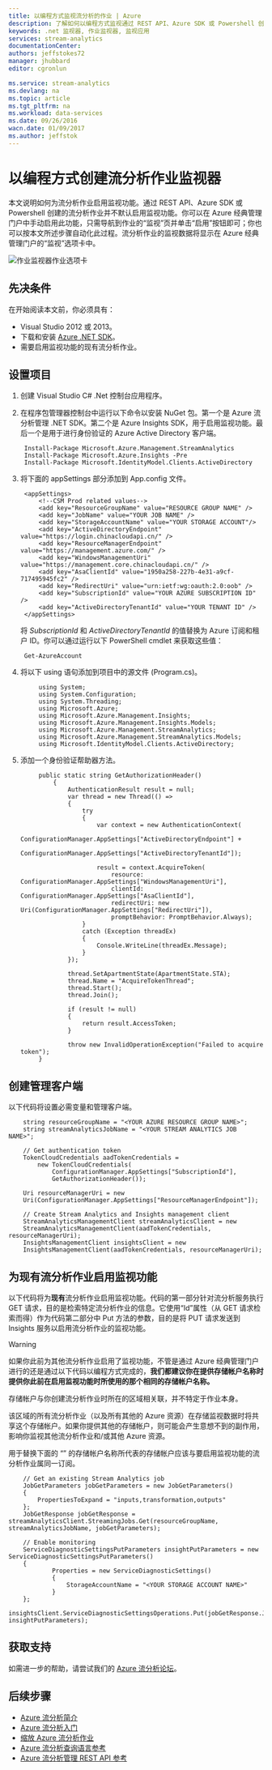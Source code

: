 ```yaml
---
title: 以编程方式监视流分析的作业 | Azure
description: 了解如何以编程方式监视通过 REST API、Azure SDK 或 Powershell 创建的流分析作业。
keywords: .net 监视器, 作业监视器, 监视应用
services: stream-analytics
documentationCenter: 
authors: jeffstokes72
manager: jhubbard
editor: cgronlun

ms.service: stream-analytics
ms.devlang: na
ms.topic: article
ms.tgt_pltfrm: na
ms.workload: data-services
ms.date: 09/26/2016
wacn.date: 01/09/2017
ms.author: jeffstok
---
```


# 以编程方式创建流分析作业监视器
 本文说明如何为流分析作业启用监视功能。通过 REST API、Azure SDK 或 Powershell 创建的流分析作业并不默认启用监视功能。你可以在 Azure 经典管理门户中手动启用此功能，只需导航到作业的“监视”页并单击“启用”按钮即可；你也可以按本文所述步骤自动化此过程。流分析作业的监视数据将显示在 Azure 经典管理门户的“监视”选项卡中。

![作业监视器作业选项卡](./media/stream-analytics-monitor-jobs/stream-analytics-monitor-jobs-tab.png)

## 先决条件
在开始阅读本文前，你必须具有：

- Visual Studio 2012 或 2013。
- 下载和安装 [Azure .NET SDK](/downloads/)。
- 需要启用监视功能的现有流分析作业。

## 设置项目

1. 创建 Visual Studio C# .Net 控制台应用程序。
2. 在程序包管理器控制台中运行以下命令以安装 NuGet 包。第一个是 Azure 流分析管理 .NET SDK。第二个是 Azure Insights SDK，用于启用监视功能。最后一个是用于进行身份验证的 Azure Active Directory 客户端。

        Install-Package Microsoft.Azure.Management.StreamAnalytics
        Install-Package Microsoft.Azure.Insights -Pre
        Install-Package Microsoft.IdentityModel.Clients.ActiveDirectory

3. 将下面的 appSettings 部分添加到 App.config 文件。

        <appSettings>
            <!--CSM Prod related values-->
            <add key="ResourceGroupName" value="RESOURCE GROUP NAME" />
            <add key="JobName" value="YOUR JOB NAME" />
            <add key="StorageAccountName" value="YOUR STORAGE ACCOUNT"/>
            <add key="ActiveDirectoryEndpoint" value="https://login.chinacloudapi.cn/" />
            <add key="ResourceManagerEndpoint" value="https://management.azure.com/" />
            <add key="WindowsManagementUri" value="https://management.core.chinacloudapi.cn/" />
            <add key="AsaClientId" value="1950a258-227b-4e31-a9cf-717495945fc2" />
            <add key="RedirectUri" value="urn:ietf:wg:oauth:2.0:oob" />
            <add key="SubscriptionId" value="YOUR AZURE SUBSCRIPTION ID" />
            <add key="ActiveDirectoryTenantId" value="YOUR TENANT ID" />
        </appSettings>

    将 *SubscriptionId* 和 *ActiveDirectoryTenantId* 的值替换为 Azure 订阅和租户 ID。你可以通过运行以下 PowerShell cmdlet 来获取这些值：

        Get-AzureAccount

4. 将以下 using 语句添加到项目中的源文件 (Program.cs)。

            using System;
            using System.Configuration;
            using System.Threading;
            using Microsoft.Azure;
            using Microsoft.Azure.Management.Insights;
            using Microsoft.Azure.Management.Insights.Models;
            using Microsoft.Azure.Management.StreamAnalytics;
            using Microsoft.Azure.Management.StreamAnalytics.Models;
            using Microsoft.IdentityModel.Clients.ActiveDirectory;

5. 添加一个身份验证帮助器方法。

            public static string GetAuthorizationHeader()
                {
                    AuthenticationResult result = null;
                    var thread = new Thread(() =>
                    {
                        try
                        {
                            var context = new AuthenticationContext(
                                ConfigurationManager.AppSettings["ActiveDirectoryEndpoint"] +
                                ConfigurationManager.AppSettings["ActiveDirectoryTenantId"]);

                            result = context.AcquireToken(
                                resource: ConfigurationManager.AppSettings["WindowsManagementUri"],
                                clientId: ConfigurationManager.AppSettings["AsaClientId"],
                                redirectUri: new Uri(ConfigurationManager.AppSettings["RedirectUri"]),
                                promptBehavior: PromptBehavior.Always);
                        }
                        catch (Exception threadEx)
                        {
                            Console.WriteLine(threadEx.Message);
                        }
                    });

                    thread.SetApartmentState(ApartmentState.STA);
                    thread.Name = "AcquireTokenThread";
                    thread.Start();
                    thread.Join();

                    if (result != null)
                    {
                        return result.AccessToken;
                    }

                    throw new InvalidOperationException("Failed to acquire token");
            }

## 创建管理客户端
以下代码将设置必需变量和管理客户端。

        string resourceGroupName = "<YOUR AZURE RESOURCE GROUP NAME>";
        string streamAnalyticsJobName = "<YOUR STREAM ANALYTICS JOB NAME>";

        // Get authentication token
        TokenCloudCredentials aadTokenCredentials =
            new TokenCloudCredentials(
                ConfigurationManager.AppSettings["SubscriptionId"],
                GetAuthorizationHeader());

        Uri resourceManagerUri = new
        Uri(ConfigurationManager.AppSettings["ResourceManagerEndpoint"]);

        // Create Stream Analytics and Insights management client
        StreamAnalyticsManagementClient streamAnalyticsClient = new
        StreamAnalyticsManagementClient(aadTokenCredentials, resourceManagerUri);
        InsightsManagementClient insightsClient = new
        InsightsManagementClient(aadTokenCredentials, resourceManagerUri);

## 为现有流分析作业启用监视功能

以下代码将为**现有**流分析作业启用监视功能。代码的第一部分针对流分析服务执行 GET 请求，目的是检索特定流分析作业的信息。它使用“Id”属性（从 GET 请求检索而得）作为代码第二部分中 Put 方法的参数，目的是将 PUT 请求发送到 Insights 服务以启用流分析作业的监视功能。

> [!WARNING]
> 如果你此前为其他流分析作业启用了监视功能，不管是通过 Azure 经典管理门户进行的还是通过以下代码以编程方式完成的，**我们都建议你在提供存储帐户名称时提供你此前在启用监视功能时所使用的那个相同的存储帐户名称。**
> 
> 存储帐户与你创建流分析作业时所在的区域相关联，并不特定于作业本身。
> 
> 该区域的所有流分析作业（以及所有其他的 Azure 资源）在存储监视数据时将共享这个存储帐户。如果你提供其他的存储帐户，则可能会产生意想不到的副作用，影响你监视其他流分析作业和/或其他 Azure 资源。
> 
> 用于替换下面的 “<YOUR STORAGE ACCOUNT NAME>” 的存储帐户名称所代表的存储帐户应该与要启用监视功能的流分析作业属同一订阅。

        // Get an existing Stream Analytics job
        JobGetParameters jobGetParameters = new JobGetParameters()
        {
            PropertiesToExpand = "inputs,transformation,outputs"
        };
        JobGetResponse jobGetResponse = streamAnalyticsClient.StreamingJobs.Get(resourceGroupName, streamAnalyticsJobName, jobGetParameters);

        // Enable monitoring
        ServiceDiagnosticSettingsPutParameters insightPutParameters = new ServiceDiagnosticSettingsPutParameters()
        {
                Properties = new ServiceDiagnosticSettings()
                {
                    StorageAccountName = "<YOUR STORAGE ACCOUNT NAME>"
                }
        };
        insightsClient.ServiceDiagnosticSettingsOperations.Put(jobGetResponse.Job.Id, insightPutParameters);

## 获取支持
如需进一步的帮助，请尝试我们的 [Azure 流分析论坛](https://social.msdn.microsoft.com/Forums/zh-cn/home?forum=AzureStreamAnalytics)。

## 后续步骤

- [Azure 流分析简介](./stream-analytics-introduction.md)
- [Azure 流分析入门](./stream-analytics-get-started.md)
- [缩放 Azure 流分析作业](./stream-analytics-scale-jobs.md)
- [Azure 流分析查询语言参考](https://msdn.microsoft.com/zh-cn/library/azure/dn834998.aspx)
- [Azure 流分析管理 REST API 参考](https://msdn.microsoft.com/zh-cn/library/azure/dn835031.aspx)

<!---HONumber=Mooncake_Quality_Review_0104_2017-->